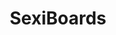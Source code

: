 ---
title: "SexiBoards"
draft: false
# page title background image
bg_image: "images/header_nfslock.png"
# meta description
description : "Here are pre-installed dashboards that comes with our appliances and are ready-to-use."
---